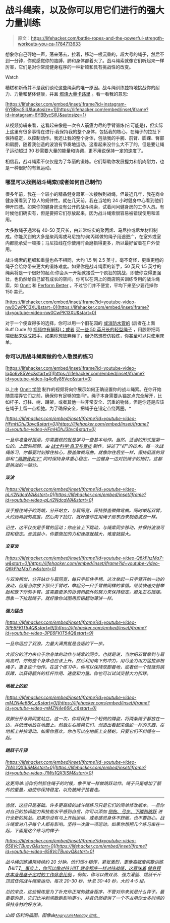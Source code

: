 # 战斗绳索，以及你可以用它们进行的强大力量训练

> 原文：<https://lifehacker.com/battle-ropes-and-the-powerful-strength-workouts-you-ca-1784713633>

想象你自己砰地一声，荡来荡去，拉着，移动一根沉重的，超大号的绳子，然后不到一分钟，你就感觉你的胳膊，肺和身体都着火了。战斗绳索就像它们听起来一样厉害，它们是对你常规健身程序的一种新颖和具有挑战性的改变。

Watch

糟糕和新奇并不是我们谈论这些绳索的唯一原因。战斗绳训练独特地挑战你的耐力、力量和整体健康，并且 [燃烧大量卡路里](http://www.ncbi.nlm.nih.gov/pubmed/23897017) 。看一看我的意思:

 [https://lifehacker.com/embed/inset/iframe?id=instagram-6YBBycSilU&autosize=1](https://lifehacker.com/embed/inset/iframe?id=instagram-6YBBycSilU&autosize=1) 

从视频剪辑来看，这看起来像是一次令人筋疲力尽的手臂锻炼(它可能是)，但实际上这里有很多事情在进行:我保持我的整个身体，包括我的核心，在绳子的拉扯下保持稳定，以控制动作。我还让我的整个身体，包括我的手腕、前臂、脚踝、臀部和肩膀，随着我创造的波浪有节奏地运动。这看起来没什么大不了的，但是要让绳子运动超过 30 秒需要大量的能量和协调，更不用说保持一定的速度了。

相信我，战斗绳索不仅仅是为了华丽的锻炼。它们帮助你发展握力和肌肉耐力，也是一种很好的有氧运动。

### **哪里可以找到战斗绳索(或者如何自己制作)**

很多年前，我在一个较小的精品健身房第一次接触到战绳，但最近几年，我在商业健身房看到了惊人的规律性。就在几天前，我在当地的 24 小时健身中心看到他们伸开四肢。如果你的健身房没有公开的战斗绳索，试着问问健身房的工作人员。有时候他们确实有，但是要把它们存放起来，因为战斗绳索很容易被错误使用和滥用。

大多数绳子通常有 40-50 英尺长，由非常结实的聚丙烯、马尼拉或尼龙材料制成。你能买到的大多是聚丙烯或马尼拉的:聚丙烯做的绳子用途更广，在室外或室内都能承受一顿揍；马尼拉线在你使用时会磨损得更多，所以最好留着在户外使用。

战斗绳索的粗细和重量也各不相同，大约 1.5 到 2.5 英寸。毫不奇怪，更重更粗的绳子会给你带来更大的锻炼难度。如果你是战斗绳索的新手，50 英尺 1.5 英寸的绳索将是一个很好的起点:你会从一开始就接受一个疯狂的挑战，即使你变得更强壮，也仍然给自己留有成长的空间。你可以在网上的商店购买训练专用的战斗绳索，如 [Onnit](https://www.onnit.com/battle-ropes/) 和 [Perform Better](http://www.performbetter.com/webapp/wcs/stores/servlet/Product2_10151_10751_1005555_-1_1000506_1000156_1000156_ProductDisplayErrorView) 。不过它们并不便宜，平均下来至少要花掉你 150 美元。

 [https://lifehacker.com/embed/inset/iframe?id=youtube-video-nw0CwPK13XU&start=0](https://lifehacker.com/embed/inset/iframe?id=youtube-video-nw0CwPK13XU&start=0) 

对于一个便宜得多的选择，你可以用一个旧花园的 [或消防水管的](https://www.youtube.com/watch?v=rKYCNcWtiQk) (后者在上面 Buff Dude 的 [视频中有解释)；或者](https://www.youtube.com/channel/UCKf0UqBiCQI4Ol0To9V0pKQ) [买一些 50 英尺长的轻型绳子](https://www.knotandrope.com/store/pc/home.asp?gclid=CKSx-KzzybMCFao7MgodIWcA7Qn) ，用胶带把两端缠起来做成把手。如果你想放弃绳子，但仍然想模仿锻炼，你甚至可以只使用床单。

### **你可以用战斗绳索做的令人敬畏的练习**

 [https://lifehacker.com/embed/inset/iframe?id=youtube-video-Iq4o6y85Vec&start=0](https://lifehacker.com/embed/inset/iframe?id=youtube-video-Iq4o6y85Vec&start=0) 

以上由 [Onnit 学院](https://www.youtube.com/user/OnnitAcademy) 制作的视频将向你展示如何正确设置你的战斗绳索。在你开始随意摆弄它们之前，确保你有足够的空间*。绳子本身需要从锚定点完全解开，比如杆子、灯柱、树、蹲架，或者其他一些非常安全、沉重的物体，但是你还是应该在绳子上留一点松弛。为了确保安全，把绳子在锚定点绕两圈。*

 *[https://lifehacker.com/embed/inset/iframe?id=youtube-video-HFmHDhJ3bvc&start=0](https://lifehacker.com/embed/inset/iframe?id=youtube-video-HFmHDhJ3bvc&start=0)* 

*一旦你准备好摇滚，你需要做的就是学习一些基本动作。当然，适当的形式是第一位的。上面的视频，由 [战士科学:自卫与竞技](https://www.youtube.com/channel/UCTHEWsKrUazfWGQmM-03tZQ) 制作，讲述了“好”的技术。每一次战绳练习，你都要时刻撑住核心，膝盖微微弯曲，就像你往后坐一样，保持挺直的背部和 [“肩胛骨向下”](http://vitals.lifehacker.com/a-drill-to-help-you-learn-keep-your-shoulders-down-wh-1745869242) 同时保持身体重心稳定，一边健身一边对抗绳子的抽打。这都是挑战的一部分。* 

#### ***双波***

 *[https://lifehacker.com/embed/inset/iframe?id=youtube-video-pLrl2NdcaWA&start=0](https://lifehacker.com/embed/inset/iframe?id=youtube-video-pLrl2NdcaWA&start=0)* 

*双手握住绳子的两端，分开站立，与肩同宽，保持膝盖微微弯曲。同时举起双臂，大约到肩膀的高度，然后向下抽打，就好像你在用绳子扇东西来制造波浪一样。*

*记住，这不仅仅是手臂的运动；你应该上下跳动，与绳索同步移动，并保持波浪可控和稳定。波浪越小，你要施加的力和速度就越大，难度就越大。*

#### ***交变波***

 *[https://lifehacker.com/embed/inset/iframe?id=youtube-video-Q6kFhzMa7-w&start=0](https://lifehacker.com/embed/inset/iframe?id=youtube-video-Q6kFhzMa7-w&start=0)* 

*与双浪相似，分开站立与肩同宽，每只手抓住手柄。这次举起一只手臂开始一边的波动，但是当你放下那只手臂时，举起另一只手臂做同样的事情。继续快速交替举起和放下你的手臂。这需要更多的协调和额外的努力来保持稳定，避免左右摇摆。想象一下拉起绳子，就好像你试图用煎锅翻动薄饼一样。*

#### ***强力猛击***

 *[https://lifehacker.com/embed/inset/iframe?id=youtube-video-3PE6FKlT54Q&start=9](https://lifehacker.com/embed/inset/iframe?id=youtube-video-3PE6FKlT54Q&start=9)* 

*一旦你适应了双浪，力量大满贯就是合适的下一步。*

*大部分的活力来自于你身体的动作与绳索的同步。也就是说，当你把双臂举到与肩同高时，你的整个身体也应该上升。然后利用向下的冲力，用尽全力用力猛拉那根绳子，重复这个动作。在这个练习中，你可以保持双脚着地，或者做一个轻微的跳跃蹲，以获得额外的杠杆作用、速度和力量。你也可以试试交替大力扣球。*

#### *地板上的蛇*

 *[https://lifehacker.com/embed/inset/iframe?id=youtube-video-mMZN4e66K_c&start=0](https://lifehacker.com/embed/inset/iframe?id=youtube-video-mMZN4e66K_c&start=0)* 

*双脚分开与肩同宽站立。这一次，你将保持一个轻微的蹲姿，将两条绳子都放在一边，并低低地放在地面上。然后左右摇晃它们，创造出看起来像蛇一样的东西，在地板上并排滑动。如果你喜欢，你也可以在地板上交替蛇，只要它们不纠缠在一起。*

#### ***跳跃千斤顶***

 *[https://lifehacker.com/embed/inset/iframe?id=youtube-video-7IWs1QX3ISM&start=0](https://lifehacker.com/embed/inset/iframe?id=youtube-video-7IWs1QX3ISM&start=0)* 

*这更简单:当你仍然抓住绳子的时候，像平常一样做跳跃动作。绳子只是增加了额外的重量，迫使你保持稳定，以免被绳子拉着走。* 

* * *

*当然，这些只是基础。许多更高级的战斗绳练习只是它们的简单修改版本。一旦你对自己的协调能力和技能水平感到自信，你可以添加 [侧拖、弓步、下蹲和跳跃](https://www.youtube.com/watch?v=o6yX0GVDu1Y) 进行全新的挑战。如果你没有马上开始运动，或者感觉身体不舒服，也不要担心。战斗绳索对几乎每个人都有影响。坚持一次做一项运动。如果你想把几个练习串在一起，下面是这个练习的样子:* 

 *[https://lifehacker.com/embed/inset/iframe?id=youtube-video-658VcTBuovQ&start=0](https://lifehacker.com/embed/inset/iframe?id=youtube-video-658VcTBuovQ&start=0)* 

*战斗绳训练通常持续约 20 分钟。他们短小精悍，紧张激烈，更像高强度间歇训练【HIIT】[。事实上，你可以像对待 HIIT 健身程序一样对待战绳，这意味着](http://vitals.lifehacker.com/the-three-most-effective-interval-workouts-1714674056) [健身程序本身是基于定时的工作休息比例](http://vitals.lifehacker.com/where-people-doing-high-intensity-interval-training-oft-1752388828) 。例如，你可以做双浪、强力灌篮、跳跃千斤顶或任何战斗绳索运动，每次 20-30 秒，休息 30-40 秒，大约 4-5 组。*

*总的来说，这些锻炼是为了补充你正常的健身程序，不管对你来说是什么样子。最重要的是，它们比冲刺间歇跑影响更小，并且仍然提供了一个不占用你太多时间的保持身材的好方法。*

*山姆·伍利的插图。图像由[*<small>AngryJulieMonday 组成。</small>*](https://flic.kr/p/vRPUWS)*